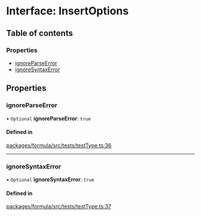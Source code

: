 # Interface: InsertOptions

## Table of contents

### Properties

- [ignoreParseError](InsertOptions.md#ignoreparseerror)
- [ignoreSyntaxError](InsertOptions.md#ignoresyntaxerror)

## Properties

### <a id="ignoreparseerror" name="ignoreparseerror"></a> ignoreParseError

• `Optional` **ignoreParseError**: ``true``

#### Defined in

[packages/formula/src/tests/testType.ts:36](https://github.com/mashcard/mashcard/blob/main/packages/formula/src/tests/testType.ts#L36)

___

### <a id="ignoresyntaxerror" name="ignoresyntaxerror"></a> ignoreSyntaxError

• `Optional` **ignoreSyntaxError**: ``true``

#### Defined in

[packages/formula/src/tests/testType.ts:37](https://github.com/mashcard/mashcard/blob/main/packages/formula/src/tests/testType.ts#L37)
